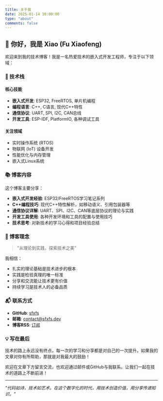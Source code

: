 ```yaml
---
title: 关于我
date: 2025-01-14 10:00:00
type: "about"
comments: false
---
```


## 👋 你好，我是 Xiao (Fu Xiaofeng)

欢迎来到我的技术博客！我是一名热爱技术的嵌入式开发工程师，专注于以下领域：

### 🚀 技术栈

#### 核心技能
- **嵌入式开发**: ESP32, FreeRTOS, 单片机编程
- **编程语言**: C++, C语言, 现代C++特性
- **通信协议**: UART, SPI, I2C, CAN总线
- **开发工具**: ESP-IDF, PlatformIO, 各种调试工具

#### 关注领域
- 实时操作系统 (RTOS)
- 物联网 (IoT) 设备开发  
- 性能优化与内存管理
- 嵌入式Linux系统

### 📚 博客内容

这个博客主要分享：

- **嵌入式开发经验**: ESP32/FreeRTOS学习笔记系列
- **C++编程技巧**: 现代C++特性解析，如移动语义、引用包装器等
- **通信协议详解**: UART、SPI、I2C、CAN等底层协议的理论与实践
- **开发工具使用**: 各种开发环境和工具的配置与使用技巧
- **技术思考**: 对新技术的学习心得和项目经验总结

### 🎯 博客理念

> "从理论到实践，探索技术之美"

我相信：
- 扎实的理论基础是技术进步的根本
- 实践是检验真理的唯一标准
- 分享和交流能让技术更有价值
- 持续学习是技术人的必备品质

### 📬 联系方式

- **GitHub**: [sfxfs](https://github.com/sfxfs)
- **邮箱**: contact@sfxfs.dev
- **博客RSS**: [订阅](/atom.xml)

### 💡 写在最后

技术的路上永远没有终点，每一次的学习和分享都是对自己的一次提升。如果我的文章对你有所帮助，那就是对我最大的鼓励！

欢迎在文章下方留言交流，也欢迎通过邮件或GitHub与我联系。让我们一起在技术的道路上不断前进！

---

*"代码如诗，技术如艺术。在这个数字化的时代，用技术创造价值，用分享传递知识。"*